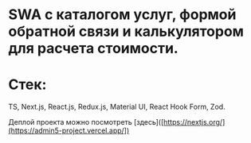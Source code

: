 # SWA c каталогом услуг, формой обратной связи и калькулятором для расчета стоимости.
# Стек: 
TS, Next.js, React.js, Redux.js, Material UI, React Hook Form, Zod.

Деплой проекта можно посмотреть [здесь]([https://nextjs.org/](https://admin5-project.vercel.app/])
